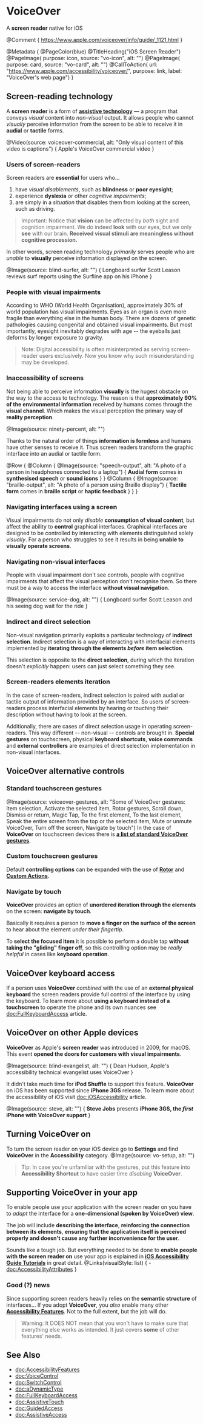 # VoiceOver

A **screen reader** native for iOS

@Comment {
    https://www.apple.com/voiceover/info/guide/_1121.html
}

@Metadata {
    @PageColor(blue)
    @TitleHeading("iOS Screen Reader")
    @PageImage(
               purpose: icon, 
               source: "vo-icon", 
               alt: "")
    @PageImage(
               purpose: card, 
               source: "vo-card", 
               alt: "")
    @CallToAction(
                url: "https://www.apple.com/accessibility/voiceover/",
                purpose: link, 
                label: "VoiceOver's web page")
}


## Screen-reading technology

A **screen reader** is a form of [**assistive technology**](<doc:AccessibilityFeatures>) — a program that conveys *visual* content into *non-visual* output. It allows people who cannot *visually* perceive information from the screen to be able to receive it in **audial** or **tactile** forms. 

@Video(source: voiceover-commercial, alt: "Only visual content of this video is captions") {
    Apple's VoiceOver commercial video
}


### Users of screen-readers 
Screen readers are **essential** for users who...
1) have *visual disablements*, such as **blindness** or **poor eyesight**;
2) experience **dyslexia** or other *cognitive impairments*;
3) are simply in a *situation* that disables them from looking at the screen, such as driving. 

>Important: Notice that **vision** can be affected by *both* sight and cognition impairment. We do indeed **look** with our eyes, but we only **see** with our brain. **Received visual stimuli are meaningless without cognitive procession.**

In other words, screen reading technology *primarily* serves people who are *unable* to **visually** perceive information displayed on the screen.

@Image(source: blind-surfer, alt: "") {
    Longboard surfer Scott Leason reviews surf reports using the Surfline app on his iPhone
}

### People with visual impairments
According to WHO (World Health Organisation), approximately 30% of world population has visual impairments. Eyes as an organ is even more fragile than everything else in the human body. There are dozens of genetic pathologies causing congenital and obtained visual impairments. But most importantly, eyesight inevitably degrades with age -- the eyeballs just deforms by longer exposure to gravity.

> Note: Digital accessibility is often misinterpreted as serving screen-reader users exclusively. Now you know why such misunderstanding may be developed.

### Inaccessibility of screens
Not being able to perceive information **visually** is the hugest obstacle on the way to the access to technology. The reason is that **approximately 90% of the environmental information** received by humans comes through the **visual channel**. Which makes the visual perception the primary way of **reality perception**. 

@Image(source: ninety-percent, alt: "")

Thanks to the natural order of things **information is formless** and humans have other senses to receive it. Thus screen readers transform the graphic interface into an audial or tactile form. 

@Row {
   @Column {
      @Image(source: "speech-output", alt: "A photo of a person in headphones connected to a laptop") {
          **Audial form** comes in **synthesised speech** or **sound icons**
      }
   }
   @Column {
      @Image(source: "braille-output", alt: "A photo of a person using Braille display") {
          **Tactile form** comes in **braille script** or **haptic feedback**
      }
   }
}

### Navigating interfaces using a screen
Visual impairments do not only *disable* **consumption of visual content**, but affect the ability to **control** graphical interfaces. Graphical interfaces are designed to be controlled by interacting with elements distinguished solely *visually*. For a person who struggles to see it results in being **unable to visually operate screens**.

### Navigating non-visual interfaces
People with visual impairment don't see controls, people with cognitive impairments that affect the visual perception don't recognise them. So there must be a way to access the interface **without visual navigation**.

@Image(source: service-dog, alt: "") {
    Longboard surfer Scott Leason and his seeing dog wait for the ride
}

### Indirect and direct selection
Non-visual navigation primarily exploits a particular technology of **indirect selection**. Indirect selection is a way of interacting with interfacial elements implemented by **iterating through the elements *before* item selection**. 

This selection is opposite to the **direct selection**, during which the iteration doesn't *explicitly* happen: users can just select something they see.

### Screen-readers elements iteration 
In the case of screen-readers, indirect selection is paired with audial or tactile output of information provided by an interface. So users of screen-readers process interfacial elements by hearing or touching their description without having to look at the screen.

Additionally, there are cases of direct selection usage in operating screen-readers. This way different -- non-visual -- controls are brought in. **Special gestures** on touchscreen, physical **keyboard shortcuts**, **voice commands** and **external controllers** are examples of direct selection implementation in non-visual interfaces.


## VoiceOver alternative controls

### Standard touchscreen gestures
@Image(source: voiceover-gestures, alt: "Some of VoiceOver gestures: Item selection, Activate the selected item, Rotor gestures, Scroll down, Dismiss or return, Magic Tap, To the first element, To the last element, Speak the entire screen from the top or the selected item, Mute or unmute VoiceOver, Turn off the screen, Navigate by touch")
In the case of **VoiceOver** on touchscreen devices there is [**a list of standard VoiceOver gestures**](https://support.apple.com/en-gb/guide/iphone/iph3e2e2281/ios). 

### Custom touchscreen gestures
Default **controlling options** can be expanded with the use of [**Rotor**](<doc:Rotor>) and [**Custom Actions**](<doc:CustomActions>).

### Navigate by touch
**VoiceOver** provides an option of **unordered iteration through the elements** on the screen: **navigate by touch**. 

Basically it requires a person to **move a finger on the surface of the screen** to hear about the element *under their fingertip*. 

To **select the focused item** it is possible to perform a double tap **without taking the "gliding" finger off**, so this controlling option may be *really helpful* in cases like **keyboard operation**. 

## VoiceOver keyboard access
If a person uses **VoiceOver** *combined* with the use of an **external physical keyboard** the screen readers provide full control of the interface by using the keyboard. To learn more about **using a keyboard instead of a touchscreen** to operate the phone and its own nuances see <doc:FullKeyboardAccess> article.

## VoiceOver on other Apple devices

**VoiceOver** as Apple's **screen reader** was introduced in 2009, for macOS. This event **opened the doors for customers with visual impairments**. 

@Image(source: blind-evangelist, alt: "") {
    Dean Hudson, Apple's accessibility technical evangelist uses VoiceOver
}

It didn't take much time for **iPod Shuffle** to support this feature. **VoiceOver** on iOS has been supported since **iPhone 3GS** release. To learn more about the accessibility of iOS visit <doc:iOSAccessibility> article.

@Image(source: steve, alt: "") {
    **Steve Jobs** presents **iPhone 3GS, the *first* iPhone with VoiceOver support**
}

## Turning VoiceOver on
To turn the screen reader on your iOS device go to **Settings** and find **VoiceOver** in the **Accessibility** category.
@Image(source: vo-setup, alt: "")
> Tip: In case you're unfamiliar with the gestures, put this feature into **Accessibility Shortcut** to have easier time *disabling* **VoiceOver**. 

## Supporting VoiceOver in your app
To enable people use your application with the screen reader on you have to *adapt* the interface for a **one-dimensional (spoken by VoiceOver) view**.

The job will include **describing the interface**, **reinforcing the connection between its elements**, **ensuring that the application itself is perceived properly and doesn't cause any further inconvenience for the user**. 

Sounds like a tough job. But everything needed to be done to **enable people with the screen reader on** use your app is explained in [**iOS Accessibility Guide Tutorials**](<doc:AdoptionGuide>) in great detail.
@Links(visualStyle: list) {
    - <doc:AccessibilityAttributes>
}

### Good (?) news
Since supporting screen readers heavily relies on the **semantic structure** of interfaces... If you adopt **VoiceOver**, you *also* enable many other [**Accessibility Features**](<doc:AccessibilityFeatures>). Not to the full extent, but the job will do. 

>Warning: It DOES NOT mean that you won't have to make sure that everything else works as intended. It just covers **some** of other features' needs.


## See Also
- <doc:AccessibilityFeatures>
- <doc:VoiceControl>
- <doc:SwitchControl>
- <doc:aDynamicType>
- <doc:FullKeyboardAccess>
- <doc:AssistiveTouch>
- <doc:GuidedAccess>
- <doc:AssistiveAccess>
